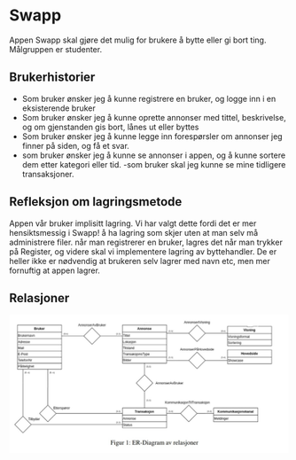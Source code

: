 # Swapp
Appen Swapp skal gjøre det mulig for brukere å bytte eller gi bort ting. Målgruppen er studenter. 

## Brukerhistorier

- Som bruker ønsker jeg å kunne registrere en bruker, og logge inn i en eksisterende bruker
- Som bruker ønsker jeg å kunne oprette annonser med tittel, beskrivelse, og om gjenstanden gis bort, lånes ut eller byttes 
- Som bruker ønsker jeg å kunne legge inn forespørsler om annonser jeg finner på siden, og få et svar.
- som bruker ønsker jeg å kunne se annonser i appen, og å kunne sortere dem etter kategori eller tid.
-som bruker skal jeg kunne se mine tidligere transaksjoner.

## Refleksjon om lagringsmetode

Appen vår bruker implisitt lagring.
Vi har valgt dette fordi det er mer hensiktsmessig i Swapp! å ha lagring som skjer uten at man selv må administrere filer.
når man registrerer en bruker, lagres det når man trykker på Register, og videre skal vi implementere lagring av byttehandler.
 De er heller ikke er nødvendig at brukeren selv lagrer med navn etc, men mer fornuftig at appen lagrer.

## Relasjoner
![alt text](readmeBilde.jpg)